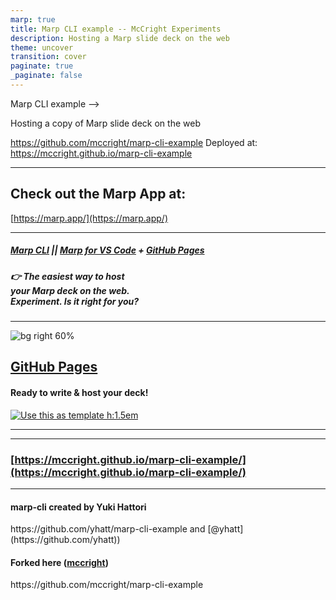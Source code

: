 ```yaml
---
marp: true
title: Marp CLI example -- McCright Experiments
description: Hosting a Marp slide deck on the web
theme: uncover
transition: cover
paginate: true
_paginate: false
---
```


<!-- # ![bg opacity](./assets/gradient.jpg) -->

<!-- <!--fit--> Marp CLI example -->

Hosting a copy of Marp slide deck on the web

https://github.com/mccright/marp-cli-example
Deployed at: 
https://mccright.github.io/marp-cli-example

<!-- <style scoped>a { color: #26c; }</style> -->

<!-- This is presenter note. You can write down notes through HTML comment. -->

---

<!-- ![Marp bg 60%](https://raw.githubusercontent.com/marp-team/marp/master/marp.png) -->  
## Check out the Marp App at:  
[https://marp.app/](https://marp.app/)  

---

<!-- _backgroundColor: "#123" -->
<!-- _color: "#fff" -->

##### <!--fit--> [Marp CLI](https://github.com/marp-team/marp-cli) || [Marp for VS Code](https://marketplace.visualstudio.com/items?itemName=marp-team.marp-vscode) + [GitHub Pages](https://github.com/pages)  

##### <!--fit--> 👉 The easiest way to host<br />your Marp deck on the web.<br />Experiment.  Is it right for you?

---

![bg right 60%](https://icongr.am/octicons/mark-github.svg)

## **[GitHub Pages](https://github.com/pages)**

#### Ready to write & host your deck!

[![Use this as template h:1.5em](https://img.shields.io/badge/-Use%20this%20as%20template-brightgreen?style=for-the-badge&logo=github)](https://github.com/yhatt/marp-cli-example/generate)

---
<!-- 
![bg right 60%](https://icongr.am/simple/netlify.svg?colored)

## **[Netlify](https://www.netlify.com/)**

#### Ready to write & host your deck!

[![Deploy to Netlify h:1.5em](./assets/netlify-deploy-button.svg)](https://app.netlify.com/start/deploy?repository=https://github.com/yhatt/marp-cli-example)

---

![bg right 60%](https://icongr.am/simple/zeit.svg)

## **[Vercel](https://vercel.com/)**

#### Ready to write & host your deck!

[![Deploy to Vercel h:1.5em](https://vercel.com/button)](https://vercel.com/import/project?template=https://github.com/yhatt/marp-cli-example)  
--> 
---

### <!--fit--> [https://mccright.github.io/marp-cli-example/](https://mccright.github.io/marp-cli-example/)  

---

#### marp-cli created by Yuki Hattori  
<!--fit--> https://github.com/yhatt/marp-cli-example and [@yhatt](https://github.com/yhatt))  
#### Forked here ([mccright](https://github.com/mccright))  
<!--fit--> https://github.com/mccright/marp-cli-example  
